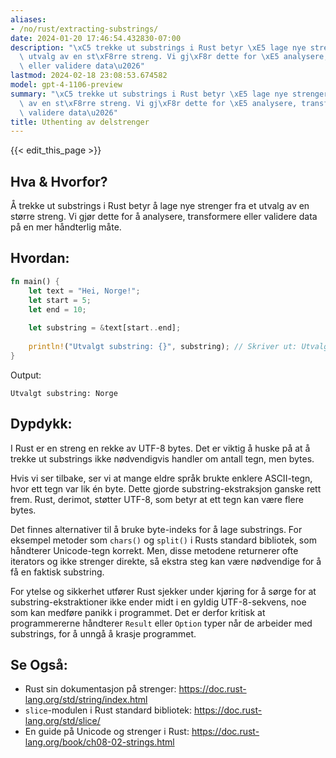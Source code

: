 ```yaml
---
aliases:
- /no/rust/extracting-substrings/
date: 2024-01-20 17:46:54.432830-07:00
description: "\xC5 trekke ut substrings i Rust betyr \xE5 lage nye strenger fra et\
  \ utvalg av en st\xF8rre streng. Vi gj\xF8r dette for \xE5 analysere, transformere\
  \ eller validere data\u2026"
lastmod: 2024-02-18 23:08:53.674582
model: gpt-4-1106-preview
summary: "\xC5 trekke ut substrings i Rust betyr \xE5 lage nye strenger fra et utvalg\
  \ av en st\xF8rre streng. Vi gj\xF8r dette for \xE5 analysere, transformere eller\
  \ validere data\u2026"
title: Uthenting av delstrenger
---
```


{{< edit_this_page >}}

## Hva & Hvorfor?

Å trekke ut substrings i Rust betyr å lage nye strenger fra et utvalg av en større streng. Vi gjør dette for å analysere, transformere eller validere data på en mer håndterlig måte.

## Hvordan:

```Rust
fn main() {
    let text = "Hei, Norge!";
    let start = 5;
    let end = 10;
    
    let substring = &text[start..end];
    
    println!("Utvalgt substring: {}", substring); // Skriver ut: Utvalgt substring: Norge
}
```

Output:

```
Utvalgt substring: Norge
```

## Dypdykk:

I Rust er en streng en rekke av UTF-8 bytes. Det er viktig å huske på at å trekke ut substrings ikke nødvendigvis handler om antall tegn, men bytes.

Hvis vi ser tilbake, ser vi at mange eldre språk brukte enklere ASCII-tegn, hvor ett tegn var lik én byte. Dette gjorde substring-ekstraksjon ganske rett frem. Rust, derimot, støtter UTF-8, som betyr at ett tegn kan være flere bytes.

Det finnes alternativer til å bruke byte-indeks for å lage substrings. For eksempel metoder som `chars()` og `split()` i Rusts standard bibliotek, som håndterer Unicode-tegn korrekt. Men, disse metodene returnerer ofte iterators og ikke strenger direkte, så ekstra steg kan være nødvendige for å få en faktisk substring.

For ytelse og sikkerhet utfører Rust sjekker under kjøring for å sørge for at substring-ekstraktioner ikke ender midt i en gyldig UTF-8-sekvens, noe som kan medføre panikk i programmet. Det er derfor kritisk at programmererne håndterer `Result` eller `Option` typer når de arbeider med substrings, for å unngå å krasje programmet.

## Se Også:

- Rust sin dokumentasjon på strenger: https://doc.rust-lang.org/std/string/index.html
- `slice`-modulen i Rust standard bibliotek: https://doc.rust-lang.org/std/slice/
- En guide på Unicode og strenger i Rust: https://doc.rust-lang.org/book/ch08-02-strings.html
